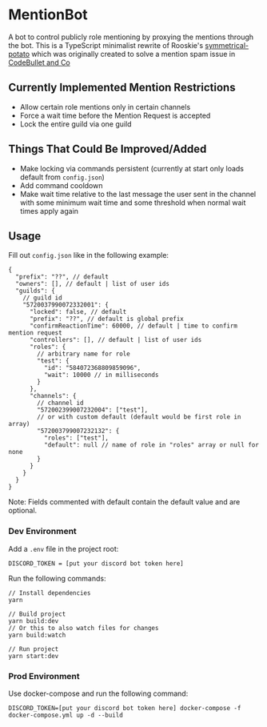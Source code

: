 # MentionBot

A bot to control publicly role mentioning by proxying the mentions through the bot. This is a
TypeScript minimalist rewrite of Rooskie's
[symmetrical-potato](https://github.com/GalaxySH/symmetrical-potato) which was originally created to
solve a mention spam issue in [CodeBullet and Co](https://discord.gg/3wTEZkh)

## Currently Implemented Mention Restrictions

- Allow certain role mentions only in certain channels
- Force a wait time before the Mention Request is accepted
- Lock the entire guild via one guild

## Things That Could Be Improved/Added

- Make locking via commands persistent (currently at start only loads default from `config.json`)
- Add command cooldown
- Make wait time relative to the last message the user sent in the channel with some minimum wait
  time and some threshold when normal wait times apply again

## Usage

Fill out `config.json` like in the following example:

```jsonc
{
  "prefix": "??", // default
  "owners": [], // default | list of user ids
  "guilds": {
    // guild id
    "5720037990072332001": {
      "locked": false, // default
      "prefix": "??", // default is global prefix
      "confirmReactionTime": 60000, // default | time to confirm mention request
      "controllers": [], // default | list of user ids
      "roles": {
        // arbitrary name for role
        "test": {
          "id": "584072368809859096",
          "wait": 10000 // in milliseconds
        }
      },
      "channels": {
        // channel id
        "572002399007232004": ["test"],
        // or with custom default (default would be first role in array)
        "572003799007232132": {
          "roles": ["test"],
          "default": null // name of role in "roles" array or null for none
        }
      }
    }
  }
}
```

Note: Fields commented with default contain the default value and are optional.

### Dev Environment

Add a `.env` file in the project root:

```env
DISCORD_TOKEN = [put your discord bot token here]
```

Run the following commands:

```bsh
// Install dependencies
yarn

// Build project
yarn build:dev
// Or this to also watch files for changes
yarn build:watch

// Run project
yarn start:dev
```

### Prod Environment

Use docker-compose and run the following command:

```terminal
DISCORD_TOKEN=[put your discord bot token here] docker-compose -f docker-compose.yml up -d --build
```
